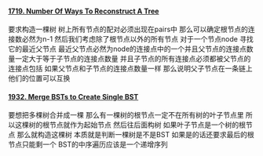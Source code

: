 #### [1719. Number Of Ways To Reconstruct A Tree](https://leetcode.cn/problems/number-of-ways-to-reconstruct-a-tree/)
要求构造一棵树 树上所有节点的配对必须出现在pairs中 那么可以确定根节点的连接数必然为n-1 然后我们考虑除了根节点以外的所有节点 对于一个节点node 寻找它的最近父节点 最近父节点必然为node的连接点中的一个并且父节点的连接点数量一定大于等于子节点的连接点数量 并且子节点的所有连接点必须都被父节点的连接点包括 如果父节点和子节点的连接点数量一样 那么说明父子节点在一条链上 他们的位置可以互换

#### [1932. Merge BSTs to Create Single BST](https://leetcode.cn/problems/merge-bsts-to-create-single-bst/)
要想把多棵树合并成一棵 那么有一棵树的根节点一定不在所有树的叶子节点里 所以这棵树的根节点就作为起始节点 然后往后面构树 如果叶子节点是一个树的根节点 那么就构造这棵树 本质就是判断一棵树是不是BST 如果是的话还要求最后的根节点只能剩一个 
BST的中序遍历应该是一个递增序列
<!--stackedit_data:
eyJoaXN0b3J5IjpbLTIxMzcwNDUyMTFdfQ==
-->